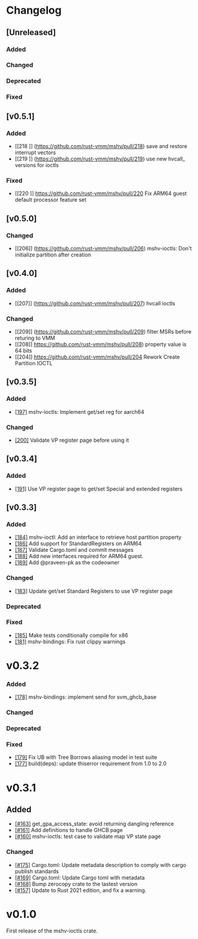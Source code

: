 # Changelog
## [Unreleased]

### Added

### Changed

### Deprecated

### Fixed

## [v0.5.1]

### Added
* [[218 ]] (https://github.com/rust-vmm/mshv/pull/218) save and restore interrupt vectors
* [[219 ]] (https://github.com/rust-vmm/mshv/pull/219) use new hvcall_ versions for ioctls

### Fixed
* [[220 ]] https://github.com/rust-vmm/mshv/pull/220 Fix ARM64 guest default processor feature set

## [v0.5.0]

### Changed
* [[206]] (https://github.com/rust-vmm/mshv/pull/206) mshv-ioctls: Don't initialize partition after creation

## [v0.4.0]

### Added
* [[207]] (https://github.com/rust-vmm/mshv/pull/207) hvcall ioctls

### Changed
* [[209]] (https://github.com/rust-vmm/mshv/pull/209) filter MSRs before returing to VMM
* [[208]] https://github.com/rust-vmm/mshv/pull/208) property value is 64 bits
* [[204]] https://github.com/rust-vmm/mshv/pull/204 Rework Create Partition IOCTL

## [v0.3.5]

### Added
* [[197]](https://github.com/rust-vmm/mshv/pull/197) mshv-ioctls: Implement get/set reg for aarch64

### Changed
* [[200]](https://github.com/rust-vmm/mshv/pull/200) Validate VP register page before using it

## [v0.3.4]

### Added
* [[191]](https://github.com/rust-vmm/mshv/pull/191) Use VP register page to get/set Special and extended registers  

## [v0.3.3]

### Added
* [[184]](https://github.com/rust-vmm/mshv/pull/184) mshv-ioctl: Add an interface to retrieve host partition property
* [[186]](https://github.com/rust-vmm/mshv/pull/186) Add support for StandardRegisters on ARM64
* [[187]](https://github.com/rust-vmm/mshv/pull/187) Validate Cargo.toml and commit messages
* [[188]](https://github.com/rust-vmm/mshv/pull/188) Add new interfaces required for ARM64 guest.
* [[189]](https://github.com/rust-vmm/mshv/pull/189) Add @praveen-pk as the codeowner

### Changed
* [[183]](https://github.com/rust-vmm/mshv/pull/183) Update get/set Standard Registers to use VP register page

### Deprecated

### Fixed
* [[185]](https://github.com/rust-vmm/mshv/pull/185) Make tests conditionally compile for x86
* [[181]](https://github.com/rust-vmm/mshv/pull/181) mshv-bindings: Fix rust clippy warnings

# v0.3.2

### Added
- [[178]](https://github.com/rust-vmm/mshv/pull/178) mshv-bindings: implement send for svm_ghcb_base

### Changed

### Deprecated

### Fixed

- [[179]](https://github.com/rust-vmm/mshv/pull/179) Fix UB with Tree Borrows aliasing model in test suite
- [[177]](https://github.com/rust-vmm/mshv/pull/177) build(deps): update thiserror requirement from 1.0 to 2.0

# v0.3.1

## Added

- [[#163]](https://github.com/rust-vmm/mshv/pull/163) get_gpa_access_state: avoid returning dangling reference
- [[#161]](https://github.com/rust-vmm/mshv/pull/161) Add definitions to handle GHCB page
- [[#160]](https://github.com/rust-vmm/mshv/pull/160) mshv-ioctls: test case to validate map VP state page

### Changed

- [[#175]](https://github.com/rust-vmm/mshv/pull/175) Cargo.toml: Update metadata description to comply with cargo publish standards
- [[#169]](https://github.com/rust-vmm/mshv/pull/169) Cargo.toml: Update Cargo toml with metadata
- [[#168]](https://github.com/rust-vmm/mshv/pull/168) Bump zerocopy crate to the lastest version
- [[#157]](https://github.com/rust-vmm/mshv/pull/157) Update to Rust 2021 edition, and fix a warning.

# v0.1.0

First release of the mshv-ioctls crate.
